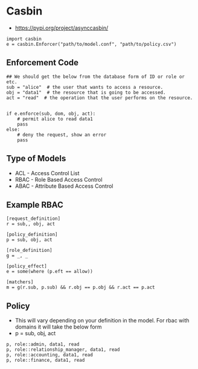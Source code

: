 # Casbin

- https://pypi.org/project/asynccasbin/
```
import casbin
e = casbin.Enforcer("path/to/model.conf", "path/to/policy.csv")
```
## Enforcement Code
```
## We should get the below from the database form of ID or role or etc.
sub = "alice"  # the user that wants to access a resource.
obj = "data1"  # the resource that is going to be accessed.
act = "read"  # the operation that the user performs on the resource.


if e.enforce(sub, dom, obj, act):
    # permit alice to read data1
    pass
else:
    # deny the request, show an error
    pass
```

## Type of Models
- ACL - Access Control List
- RBAC - Role Based Access Control
- ABAC - Attribute Based Access Control

## Example RBAC
```
[request_definition]
r = sub,, obj, act

[policy_definition]
p = sub, obj, act

[role_definition]
g = _, _

[policy_effect]
e = some(where (p.eft == allow))

[matchers]
m = g(r.sub, p.sub) && r.obj == p.obj && r.act == p.act
```

## Policy
- This will vary depending on your definition in the model. For rbac with domains it will take the below form
- p = sub,  obj, act
```
p, role::admin, data1, read
p, role::relationship_manager, data1, read
p, role::accounting, data1, read
p, role::finance, data1, read

```
